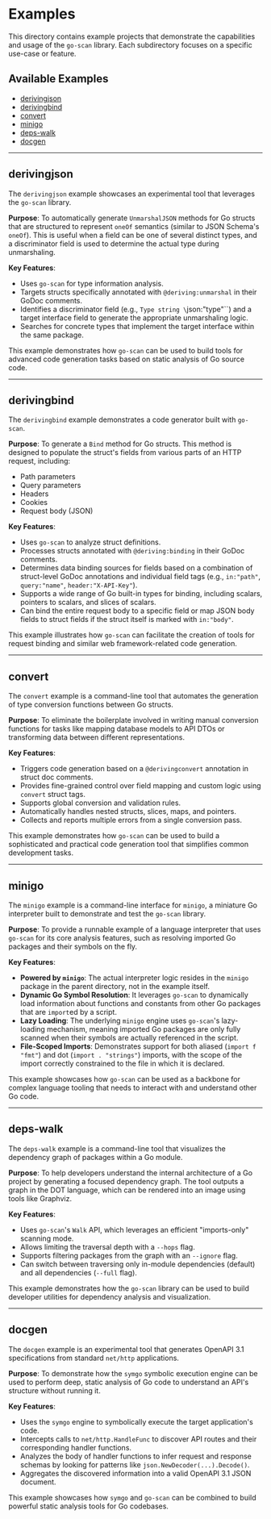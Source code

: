 # Examples

This directory contains example projects that demonstrate the capabilities and usage of the `go-scan` library. Each subdirectory focuses on a specific use-case or feature.

## Available Examples

- [derivingjson](#derivingjson)
- [derivingbind](#derivingbind)
- [convert](#convert)
- [minigo](#minigo)
- [deps-walk](#deps-walk)
- [docgen](#docgen)

---

## derivingjson

The `derivingjson` example showcases an experimental tool that leverages the `go-scan` library.

**Purpose**: To automatically generate `UnmarshalJSON` methods for Go structs that are structured to represent `oneOf` semantics (similar to JSON Schema's `oneOf`). This is useful when a field can be one of several distinct types, and a discriminator field is used to determine the actual type during unmarshaling.

**Key Features**:
- Uses `go-scan` for type information analysis.
- Targets structs specifically annotated with `@deriving:unmarshal` in their GoDoc comments.
- Identifies a discriminator field (e.g., `Type string \`json:"type"\``) and a target interface field to generate the appropriate unmarshaling logic.
- Searches for concrete types that implement the target interface within the same package.

This example demonstrates how `go-scan` can be used to build tools for advanced code generation tasks based on static analysis of Go source code.

---

## derivingbind

The `derivingbind` example demonstrates a code generator built with `go-scan`.

**Purpose**: To generate a `Bind` method for Go structs. This method is designed to populate the struct's fields from various parts of an HTTP request, including:
- Path parameters
- Query parameters
- Headers
- Cookies
- Request body (JSON)

**Key Features**:
- Uses `go-scan` to analyze struct definitions.
- Processes structs annotated with `@deriving:binding` in their GoDoc comments.
- Determines data binding sources for fields based on a combination of struct-level GoDoc annotations and individual field tags (e.g., `in:"path"`, `query:"name"`, `header:"X-API-Key"`).
- Supports a wide range of Go built-in types for binding, including scalars, pointers to scalars, and slices of scalars.
- Can bind the entire request body to a specific field or map JSON body fields to struct fields if the struct itself is marked with `in:"body"`.

This example illustrates how `go-scan` can facilitate the creation of tools for request binding and similar web framework-related code generation.

---

## convert

The `convert` example is a command-line tool that automates the generation of type conversion functions between Go structs.

**Purpose**: To eliminate the boilerplate involved in writing manual conversion functions for tasks like mapping database models to API DTOs or transforming data between different representations.

**Key Features**:
- Triggers code generation based on a `@derivingconvert` annotation in struct doc comments.
- Provides fine-grained control over field mapping and custom logic using `convert` struct tags.
- Supports global conversion and validation rules.
- Automatically handles nested structs, slices, maps, and pointers.
- Collects and reports multiple errors from a single conversion pass.

This example demonstrates how `go-scan` can be used to build a sophisticated and practical code generation tool that simplifies common development tasks.

---

## minigo

The `minigo` example is a command-line interface for `minigo`, a miniature Go interpreter built to demonstrate and test the `go-scan` library.

**Purpose**: To provide a runnable example of a language interpreter that uses `go-scan` for its core analysis features, such as resolving imported Go packages and their symbols on the fly.

**Key Features**:
-   **Powered by `minigo`**: The actual interpreter logic resides in the `minigo` package in the parent directory, not in the example itself.
-   **Dynamic Go Symbol Resolution**: It leverages `go-scan` to dynamically load information about functions and constants from other Go packages that are `import`ed by a script.
-   **Lazy Loading**: The underlying `minigo` engine uses `go-scan`'s lazy-loading mechanism, meaning imported Go packages are only fully scanned when their symbols are actually referenced in the script.
-   **File-Scoped Imports**: Demonstrates support for both aliased (`import f "fmt"`) and dot (`import . "strings"`) imports, with the scope of the import correctly constrained to the file in which it is declared.

This example showcases how `go-scan` can be used as a backbone for complex language tooling that needs to interact with and understand other Go code.

---

## deps-walk

The `deps-walk` example is a command-line tool that visualizes the dependency graph of packages within a Go module.

**Purpose**: To help developers understand the internal architecture of a Go project by generating a focused dependency graph. The tool outputs a graph in the DOT language, which can be rendered into an image using tools like Graphviz.

**Key Features**:
- Uses `go-scan`'s `Walk` API, which leverages an efficient "imports-only" scanning mode.
- Allows limiting the traversal depth with a `--hops` flag.
- Supports filtering packages from the graph with an `--ignore` flag.
- Can switch between traversing only in-module dependencies (default) and all dependencies (`--full` flag).

This example demonstrates how the `go-scan` library can be used to build developer utilities for dependency analysis and visualization.

---

## docgen

The `docgen` example is an experimental tool that generates OpenAPI 3.1 specifications from standard `net/http` applications.

**Purpose**: To demonstrate how the `symgo` symbolic execution engine can be used to perform deep, static analysis of Go code to understand an API's structure without running it.

**Key Features**:
- Uses the `symgo` engine to symbolically execute the target application's code.
- Intercepts calls to `net/http.HandleFunc` to discover API routes and their corresponding handler functions.
- Analyzes the body of handler functions to infer request and response schemas by looking for patterns like `json.NewDecoder(...).Decode()`.
- Aggregates the discovered information into a valid OpenAPI 3.1 JSON document.

This example showcases how `symgo` and `go-scan` can be combined to build powerful static analysis tools for Go codebases.
